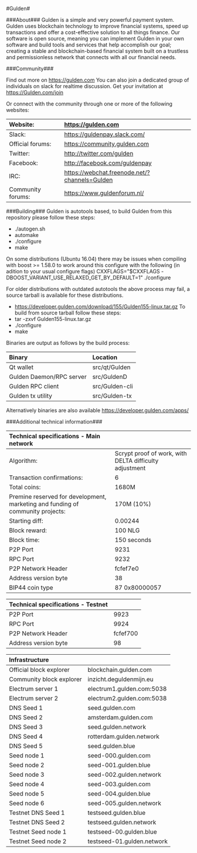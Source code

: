 #Gulden#

###About###
Gulden is a simple and very powerful payment system. Gulden uses blockchain technology to improve financial systems, speed up transactions and offer a cost-effective solution to all things finance. Our software is open source, meaning you can implement Gulden in your own software and build tools and services that help accomplish our goal; creating a stable and blockchain-based financial system built on a trustless and permissionless network that connects with all our financial needs.

###Community###

Find out more on https://gulden.com
You can also join a dedicated group of individuals on slack for realtime discussion. Get your invitation at https://Gulden.com/join

Or connect with the community through one or more of the following websites:

|Website:|https://gulden.com|
|:-----------|:-------|
|Slack:|https://guldenpay.slack.com/|
|Official forums:|https://community.gulden.com|
|Twitter:|http://twitter.com/gulden|
|Facebook:|http://facebook.com/guldenpay|
|IRC:|https://webchat.freenode.net/?channels=Gulden|
|Community forums:|https://www.guldenforum.nl/|


###Building###
Gulden is autotools based, to build Gulden from this repository please follow these steps:
* ./autogen.sh
* automake
* ./configure
* make

On some distributions (Ubuntu 16.04) there may be issues when compiling with boost >= 1.58.0 to work around this configure with the following (in adition to your usual configure flags)
CXXFLAGS="$CXXFLAGS -DBOOST_VARIANT_USE_RELAXED_GET_BY_DEFAULT=1" ./configure

For older distributions with outdated autotools the above process may fail, a source tarball is available for these distributions.
* https://developer.gulden.com/download/155/Gulden155-linux.tar.gz
To build from source tarball follow these steps:
* tar -zxvf Gulden155-linux.tar.gz
* ./configure
* make

Binaries are output as follows by the build process:

|Binary|Location|
|:-----------|:---------|
|Qt wallet|src/qt/Gulden|
|Gulden Daemon/RPC server|src/GuldenD|
|Gulden RPC client|src/Gulden-cli|
|Gulden tx utility|src/Gulden-tx|

Alternatively binaries are also available https://developer.gulden.com/apps/


###Additional technical information###


|Technical specifications - Main network||
|:-----------|:---------|
|Algorithm:|Scrypt proof of work, with DELTA difficulty adjustment|
|Transaction confirmations:|6|
|Total coins:|1680M|
|Premine reserved for development, marketing and funding of community projects:|170M (10%)|
|Starting diff:|0.00244|
|Block reward:|100 NLG|
|Block time:|150 seconds|
|P2P Port|9231|
|RPC Port|9232|
|P2P Network Header|fcfef7e0|
|Address version byte|38|
|BIP44 coin type|87 0x80000057|

|Technical specifications - Testnet||
|:-----------|:---------|
|P2P Port|9923|
|RPC Port|9924|
|P2P Network Header|fcfef700|
|Address version byte|98|

|Infrastructure||
|:-----------|:---------|
|Official block explorer|blockchain.gulden.com|
|Community block explorer|inzicht.deguldenmijn.eu|
|Electrum server 1|electrum1.gulden.com:5038|
|Electrum server 2|electrum2.gulden.com:5038|
|DNS Seed 1|seed.gulden.com|
|DNS Seed 2|amsterdam.gulden.com|
|DNS Seed 3|seed.gulden.network|
|DNS Seed 4|rotterdam.gulden.network|
|DNS Seed 5|seed.gulden.blue|
|Seed node 1|seed-000.gulden.com|
|Seed node 2|seed-001.gulden.blue|
|Seed node 3|seed-002.gulden.network|
|Seed node 4|seed-003.gulden.com|
|Seed node 5|seed-004.gulden.blue|
|Seed node 6|seed-005.gulden.network|
|Testnet DNS Seed 1|testseed.gulden.blue|
|Testnet DNS Seed 2|testseed.gulden.network|
|Testnet Seed node 1|testseed-00.gulden.blue|
|Testnet Seed node 2|testseed-01.gulden.network|
